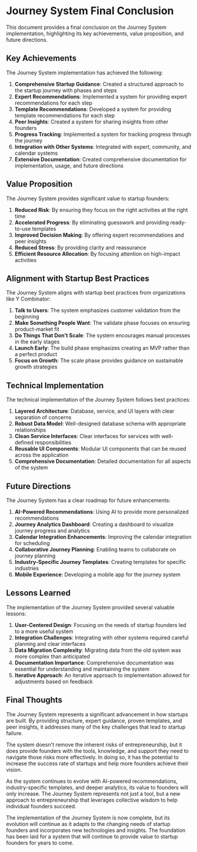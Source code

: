 # Journey System Final Conclusion

This document provides a final conclusion on the Journey System implementation, highlighting its key achievements, value proposition, and future directions.

## Key Achievements

The Journey System implementation has achieved the following:

1. **Comprehensive Startup Guidance**: Created a structured approach to the startup journey with phases and steps
2. **Expert Recommendations**: Implemented a system for providing expert recommendations for each step
3. **Template Recommendations**: Developed a system for providing template recommendations for each step
4. **Peer Insights**: Created a system for sharing insights from other founders
5. **Progress Tracking**: Implemented a system for tracking progress through the journey
6. **Integration with Other Systems**: Integrated with expert, community, and calendar systems
7. **Extensive Documentation**: Created comprehensive documentation for implementation, usage, and future directions

## Value Proposition

The Journey System provides significant value to startup founders:

1. **Reduced Risk**: By ensuring they focus on the right activities at the right time
2. **Accelerated Progress**: By eliminating guesswork and providing ready-to-use templates
3. **Improved Decision Making**: By offering expert recommendations and peer insights
4. **Reduced Stress**: By providing clarity and reassurance
5. **Efficient Resource Allocation**: By focusing attention on high-impact activities

## Alignment with Startup Best Practices

The Journey System aligns with startup best practices from organizations like Y Combinator:

1. **Talk to Users**: The system emphasizes customer validation from the beginning
2. **Make Something People Want**: The validate phase focuses on ensuring product-market fit
3. **Do Things That Don't Scale**: The system encourages manual processes in the early stages
4. **Launch Early**: The build phase emphasizes creating an MVP rather than a perfect product
5. **Focus on Growth**: The scale phase provides guidance on sustainable growth strategies

## Technical Implementation

The technical implementation of the Journey System follows best practices:

1. **Layered Architecture**: Database, service, and UI layers with clear separation of concerns
2. **Robust Data Model**: Well-designed database schema with appropriate relationships
3. **Clean Service Interfaces**: Clear interfaces for services with well-defined responsibilities
4. **Reusable UI Components**: Modular UI components that can be reused across the application
5. **Comprehensive Documentation**: Detailed documentation for all aspects of the system

## Future Directions

The Journey System has a clear roadmap for future enhancements:

1. **AI-Powered Recommendations**: Using AI to provide more personalized recommendations
2. **Journey Analytics Dashboard**: Creating a dashboard to visualize journey progress and analytics
3. **Calendar Integration Enhancements**: Improving the calendar integration for scheduling
4. **Collaborative Journey Planning**: Enabling teams to collaborate on journey planning
5. **Industry-Specific Journey Templates**: Creating templates for specific industries
6. **Mobile Experience**: Developing a mobile app for the journey system

## Lessons Learned

The implementation of the Journey System provided several valuable lessons:

1. **User-Centered Design**: Focusing on the needs of startup founders led to a more useful system
2. **Integration Challenges**: Integrating with other systems required careful planning and clear interfaces
3. **Data Migration Complexity**: Migrating data from the old system was more complex than anticipated
4. **Documentation Importance**: Comprehensive documentation was essential for understanding and maintaining the system
5. **Iterative Approach**: An iterative approach to implementation allowed for adjustments based on feedback

## Final Thoughts

The Journey System represents a significant advancement in how startups are built. By providing structure, expert guidance, proven templates, and peer insights, it addresses many of the key challenges that lead to startup failure.

The system doesn't remove the inherent risks of entrepreneurship, but it does provide founders with the tools, knowledge, and support they need to navigate those risks more effectively. In doing so, it has the potential to increase the success rate of startups and help more founders achieve their vision.

As the system continues to evolve with AI-powered recommendations, industry-specific templates, and deeper analytics, its value to founders will only increase. The Journey System represents not just a tool, but a new approach to entrepreneurship that leverages collective wisdom to help individual founders succeed.

The implementation of the Journey System is now complete, but its evolution will continue as it adapts to the changing needs of startup founders and incorporates new technologies and insights. The foundation has been laid for a system that will continue to provide value to startup founders for years to come.
